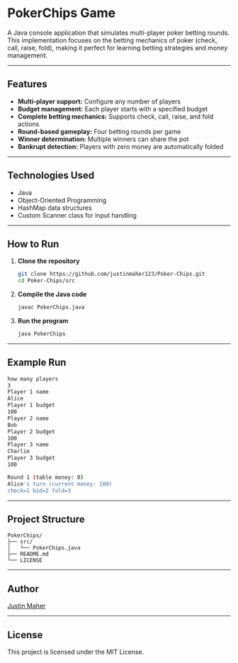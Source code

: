 # PokerChips Game

A Java console application that simulates multi-player poker betting rounds.  
This implementation focuses on the betting mechanics of poker (check, call, raise, fold), making it perfect for learning betting strategies and money management.

---

## Features

- **Multi-player support:** Configure any number of players
- **Budget management:** Each player starts with a specified budget
- **Complete betting mechanics:** Supports check, call, raise, and fold actions
- **Round-based gameplay:** Four betting rounds per game
- **Winner determination:** Multiple winners can share the pot
- **Bankrupt detection:** Players with zero money are automatically folded

---

## Technologies Used

- Java
- Object-Oriented Programming
- HashMap data structures
- Custom Scanner class for input handling

---

## How to Run

1. **Clone the repository**
   ```bash
   git clone https://github.com/justinmaher123/Poker-Chips.git
   cd Poker-Chips/src
   ```
2. **Compile the Java code**
   ```bash
   javac PokerChips.java
   ```
3. **Run the program**
   ```bash
   java PokerChips
   ```
   
---

## Example Run

```bash
how many players
3
Player 1 name
Alice
Player 1 budget
100
Player 2 name
Bob
Player 2 budget
100
Player 3 name
Charlie
Player 3 budget
100

Round 1 (table money: 0)
Alice's turn (current money: 100)
check=1 bid=2 fold=3
```
   
---

## Project Structure

```
PokerChips/
├── src/
│   └── PokerChips.java
├── README.md
└── LICENSE
```
   
---

## Author

[Justin Maher](https://github.com/justinmaher123)
   
---

## License

This project is licensed under the MIT License.
